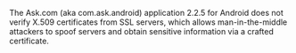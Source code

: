 The Ask.com (aka com.ask.android) application 2.2.5 for Android does not verify X.509 certificates from SSL servers, which allows man-in-the-middle attackers to spoof servers and obtain sensitive information via a crafted certificate.